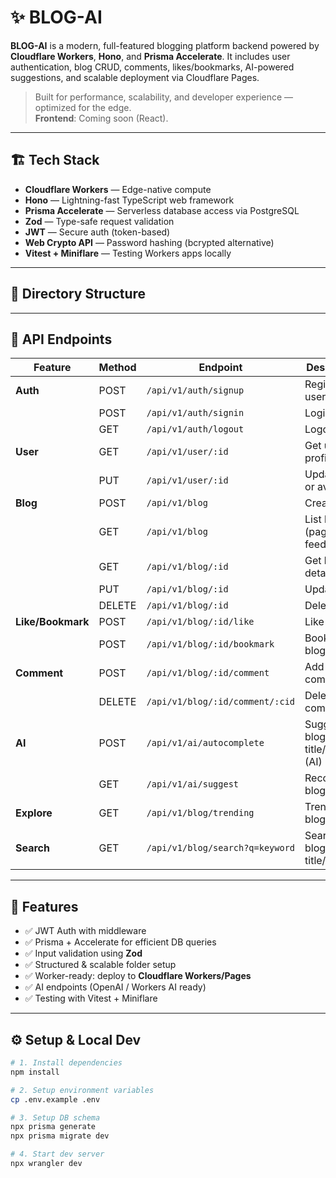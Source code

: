 # ✨ BLOG-AI

**BLOG-AI** is a modern, full-featured blogging platform backend powered by **Cloudflare Workers**, **Hono**, and **Prisma Accelerate**. It includes user authentication, blog CRUD, comments, likes/bookmarks, AI-powered suggestions, and scalable deployment via Cloudflare Pages.

> Built for performance, scalability, and developer experience — optimized for the edge.  
> **Frontend**: Coming soon (React).

---

## 🏗️ Tech Stack

- **Cloudflare Workers** — Edge-native compute
- **Hono** — Lightning-fast TypeScript web framework
- **Prisma Accelerate** — Serverless database access via PostgreSQL
- **Zod** — Type-safe request validation
- **JWT** — Secure auth (token-based)
- **Web Crypto API** — Password hashing (bcrypted alternative)
- **Vitest + Miniflare** — Testing Workers apps locally

---

## 📁 Directory Structure


---

## 🚀 API Endpoints

| Feature         | Method | Endpoint                                  | Description                            |
|----------------|--------|-------------------------------------------|----------------------------------------|
| **Auth**        | POST   | `/api/v1/auth/signup`                     | Register user                          |
|                 | POST   | `/api/v1/auth/signin`                     | Login user                             |
|                 | GET    | `/api/v1/auth/logout`                     | Logout user                            |
| **User**        | GET    | `/api/v1/user/:id`                        | Get user profile                       |
|                 | PUT    | `/api/v1/user/:id`                        | Update bio or avatar                   |
| **Blog**        | POST   | `/api/v1/blog`                            | Create blog                            |
|                 | GET    | `/api/v1/blog`                            | List blogs (paginated feed)            |
|                 | GET    | `/api/v1/blog/:id`                        | Get blog detail                        |
|                 | PUT    | `/api/v1/blog/:id`                        | Update blog                            |
|                 | DELETE | `/api/v1/blog/:id`                        | Delete blog                            |
| **Like/Bookmark**| POST  | `/api/v1/blog/:id/like`                   | Like a blog                            |
|                 | POST   | `/api/v1/blog/:id/bookmark`              | Bookmark blog                          |
| **Comment**     | POST   | `/api/v1/blog/:id/comment`                | Add comment                            |
|                 | DELETE | `/api/v1/blog/:id/comment/:cid`          | Delete comment                         |
| **AI**          | POST   | `/api/v1/ai/autocomplete`                | Suggest blog title/content (AI)        |
|                 | GET    | `/api/v1/ai/suggest`                     | Recommend blogs                        |
| **Explore**     | GET    | `/api/v1/blog/trending`                  | Trending blogs                         |
| **Search**      | GET    | `/api/v1/blog/search?q=keyword`          | Search blogs by title/tags             |

---

## 🧠 Features

- ✅ JWT Auth with middleware
- ✅ Prisma + Accelerate for efficient DB queries
- ✅ Input validation using **Zod**
- ✅ Structured & scalable folder setup
- ✅ Worker-ready: deploy to **Cloudflare Workers/Pages**
- ✅ AI endpoints (OpenAI / Workers AI ready)
- ✅ Testing with Vitest + Miniflare

---

## ⚙️ Setup & Local Dev

```bash
# 1. Install dependencies
npm install

# 2. Setup environment variables
cp .env.example .env

# 3. Setup DB schema
npx prisma generate
npx prisma migrate dev

# 4. Start dev server
npx wrangler dev
